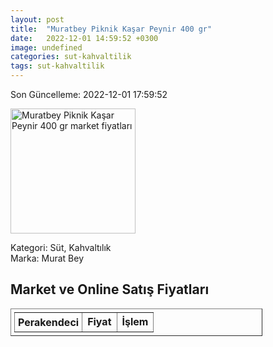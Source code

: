 ```yaml
---
layout: post
title:  "Muratbey Piknik Kaşar Peynir 400 gr"
date:   2022-12-01 14:59:52 +0300
image: undefined
categories: sut-kahvaltilik
tags: sut-kahvaltilik
---
```


Son Güncelleme: 2022-12-01 17:59:52

<img src="undefined" width="200" alt="Muratbey Piknik Kaşar Peynir 400 gr market fiyatları" />

Kategori: Süt, Kahvaltılık
<br />
Marka: Murat Bey

<h2>Market ve Online Satış Fiyatları</h2>

<table border="1" style="padding: 5px;width:80%;">
  <tr>
    <td style="padding: 5px;"><strong>Perakendeci</strong></td>
    <td><strong>Fiyat</strong></td>
    <td><strong>İşlem</strong></td>
  </tr>
  
</table>

